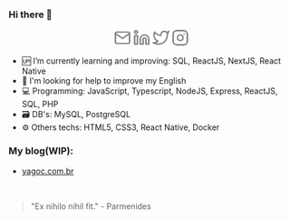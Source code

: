 ### Hi there 👋

<p align="center">
<a href="mailto:yagocrispim.r.s@gmail.com?Subject=Contato&body=Ola,%20Yago"><img src="./images/mail.svg" width="30"></img></a>
<a href="https://www.linkedin.com/in/yago-crispim-66b01619b/"><img src="./images/linkedin.svg" width="30"></img></a>
<a href="https://twitter.com/Souza_R96"><img src="./images/twitter.svg" width="30"></img></a>
<a href="https://www.instagram.com/yago.crs/"><img src="./images/instagram.svg" width="30"></img></a>
</p>




- 🆙 I’m currently learning and improving: SQL, ReactJS, NextJS, React Native
- 📣 I'm looking for help to improve my English
- 💻 Programming: JavaScript, Typescript, NodeJS, Express, ReactJS, SQL, PHP
- 🗃 DB's: MySQL, PostgreSQL
- ⚙️ Others techs: HTML5, CSS3, React Native, Docker



### My blog(WIP):

- <a href="https://www.yagoc.com.br" target="_blank">yagoc.com.br</a>



<br>

> "Ex nihilo nihil fit." - Parmenides

